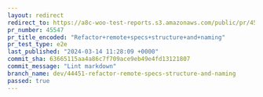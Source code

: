 ```yaml
---
layout: redirect
redirect_to: https://a8c-woo-test-reports.s3.amazonaws.com/public/pr/45547/e2e/index.html
pr_number: 45547
pr_title_encoded: "Refactor+remote+specs+structure+and+naming"
pr_test_type: e2e
last_published: "2024-03-14 11:28:09 +0000"
commit_sha: 63665115aa4a86c7f709ace9eb49e4fd13121807
commit_message: "Lint markdown"
branch_name: dev/44451-refactor-remote-specs-structure-and-naming
passed: true
---
```

